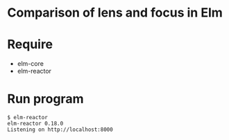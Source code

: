 # Comparison of lens and focus in Elm

# Require

- elm-core
- elm-reactor

# Run program

```
$ elm-reactor
elm-reactor 0.18.0
Listening on http://localhost:8000
```
